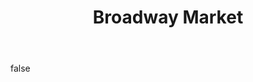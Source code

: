 ---
layout: photo
modal: true
thumb: https://csnapmediahost.github.io/assets1/Thumbs/BroadwayMarket2.jpg
full: https://csnapmediahost.github.io/assets1/Render/BroadwayMarket2.jpg
size: small
ar: portrait
body: false
title: "Broadway Market"
---
